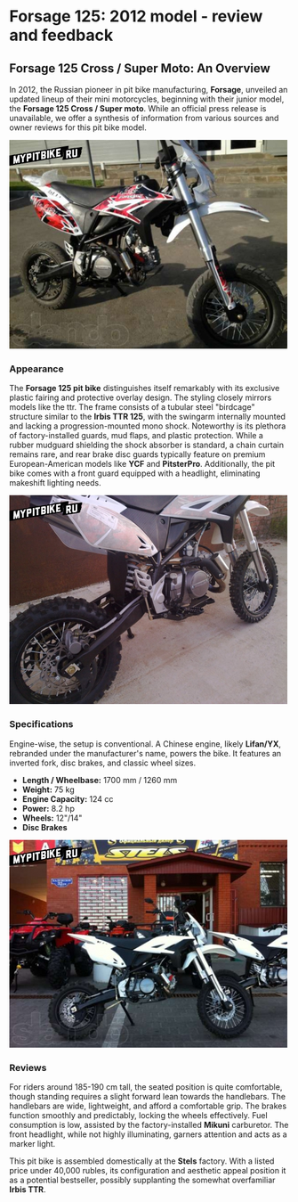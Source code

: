 # Forsage 125: 2012 model - review and feedback

## Forsage 125 Cross / Super Moto: An Overview

In 2012, the Russian pioneer in pit bike manufacturing, **Forsage**, unveiled an updated lineup of their mini motorcycles, beginning with their junior model, the **Forsage 125 Cross / Super moto**. While an official press release is unavailable, we offer a synthesis of information from various sources and owner reviews for this pit bike model.

![Forsage 125](../../../static/img/a29dba.jpg)

### Appearance

The **Forsage 125 pit bike** distinguishes itself remarkably with its exclusive plastic fairing and protective overlay design. The styling closely mirrors models like the ttr. The frame consists of a tubular steel "birdcage" structure similar to the **Irbis TTR 125**, with the swingarm internally mounted and lacking a progression-mounted mono shock. Noteworthy is its plethora of factory-installed guards, mud flaps, and plastic protection. While a rubber mudguard shielding the shock absorber is standard, a chain curtain remains rare, and rear brake disc guards typically feature on premium European-American models like **YCF** and **PitsterPro**. Additionally, the pit bike comes with a front guard equipped with a headlight, eliminating makeshift lighting needs.

![Forsage 125](../../../static/img/7a8abc.jpg)

### Specifications

Engine-wise, the setup is conventional. A Chinese engine, likely **Lifan/YX**, rebranded under the manufacturer's name, powers the bike. It features an inverted fork, disc brakes, and classic wheel sizes.

- **Length / Wheelbase:** 1700 mm / 1260 mm
- **Weight:** 75 kg
- **Engine Capacity:** 124 cc
- **Power:** 8.2 hp
- **Wheels:** 12"/14"
- **Disc Brakes**

![Forsage 125](../../../static/img/955b71.jpg)

### Reviews

For riders around 185-190 cm tall, the seated position is quite comfortable, though standing requires a slight forward lean towards the handlebars. The handlebars are wide, lightweight, and afford a comfortable grip. The brakes function smoothly and predictably, locking the wheels effectively. Fuel consumption is low, assisted by the factory-installed **Mikuni** carburetor. The front headlight, while not highly illuminating, garners attention and acts as a marker light.

This pit bike is assembled domestically at the **Stels** factory. With a listed price under 40,000 rubles, its configuration and aesthetic appeal position it as a potential bestseller, possibly supplanting the somewhat overfamiliar **Irbis TTR**.
